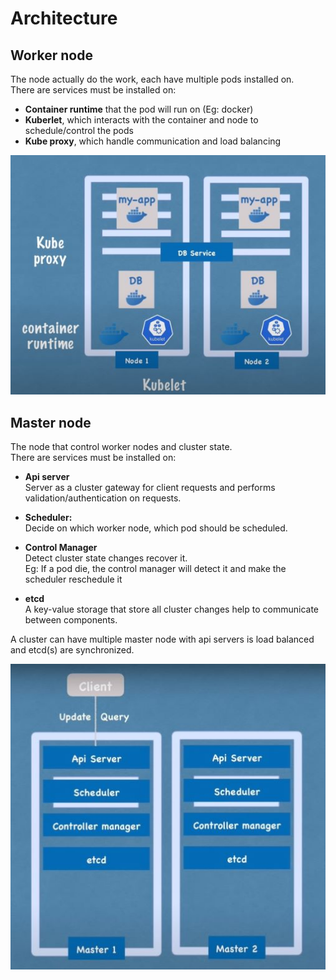 # Architecture

## Worker node

The node actually do the work, each have multiple pods installed on.  
There are services must be installed on:

* **Container runtime** that the pod will run on (Eg: docker)
* **Kuberlet**, which interacts with the container and node to schedule/control the pods
* **Kube proxy**, which handle communication and load balancing

![worker-node](./img/worker-node.jpg)

## Master node

The node that control worker nodes and cluster state.  
There are services must be installed on:

* **Api server**  
  Server as a cluster gateway for client requests and performs validation/authentication on requests.

* **Scheduler:**  
  Decide on which worker node, which pod should be scheduled.

* **Control Manager**  
  Detect cluster state changes recover it.  
  Eg: If a pod die, the control manager will detect it and make the scheduler reschedule it

* **etcd**  
  A key-value storage that store all cluster changes help to communicate between components.

A cluster can have multiple master node with api servers is load balanced and etcd(s) are synchronized.

![master-node](./img/master-node.jpg)
